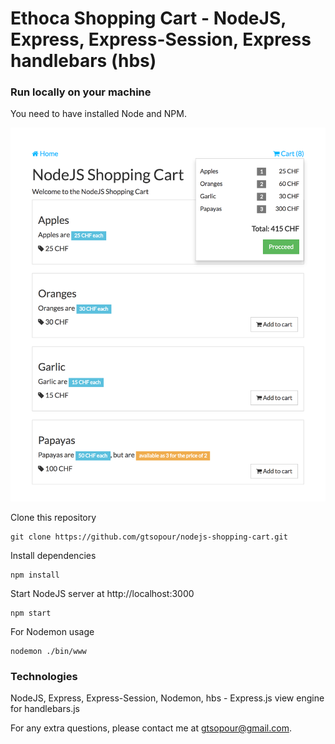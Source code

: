 # Ethoca Shopping Cart - NodeJS, Express, Express-Session, Express handlebars (hbs)

### Run locally on your machine
You need to have installed Node and NPM.

![Ethoca Shopping Cart](/data/nodejs-cart-1.png?raw=true "Ethoca Shopping Cart")

Clone this repository
``` shell
git clone https://github.com/gtsopour/nodejs-shopping-cart.git
```

Install dependencies
``` shell
npm install
```

Start NodeJS server at http://localhost:3000
``` shell
npm start
```

For Nodemon usage
``` shell
nodemon ./bin/www
```

### Technologies
NodeJS, Express, Express-Session, Nodemon, hbs - Express.js view engine for handlebars.js

For any extra questions, please contact me at gtsopour@gmail.com. 